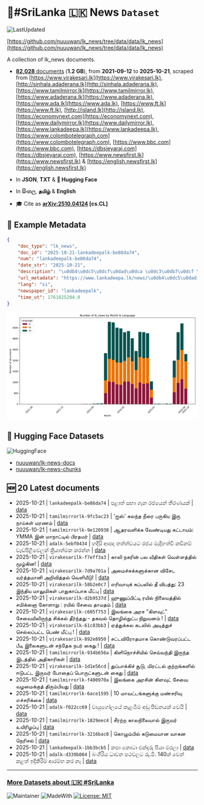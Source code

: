 # 📄#SriLanka 🇱🇰 News `Dataset`

![LastUpdated](https://img.shields.io/badge/last_updated-2025--10--21_11:16:37-green)

[https://github.com/nuuuwan/lk_news/tree/data/data/lk_news](https://github.com/nuuuwan/lk_news/tree/data/data/lk_news)

A collection of lk_news documents.

- [**82,028** documents](https://github.com/nuuuwan/lk_news/tree/data/data/lk_news) (**1.2 GB**), from **2021-09-12** to **2025-10-21**, scraped from [https://www.virakesari.lk](https://www.virakesari.lk), [http://sinhala.adaderana.lk](http://sinhala.adaderana.lk), [https://www.tamilmirror.lk](https://www.tamilmirror.lk), [https://www.adaderana.lk](https://www.adaderana.lk), [https://www.ada.lk](https://www.ada.lk), [https://www.ft.lk](https://www.ft.lk), [http://island.lk](http://island.lk), [https://economynext.com](https://economynext.com), [https://www.dailymirror.lk](https://www.dailymirror.lk), [https://www.lankadeepa.lk](https://www.lankadeepa.lk), [https://www.colombotelegraph.com](https://www.colombotelegraph.com), [https://www.bbc.com](https://www.bbc.com), [https://dbsjeyaraj.com](https://dbsjeyaraj.com), [https://www.newsfirst.lk](https://www.newsfirst.lk) & [https://english.newsfirst.lk](https://english.newsfirst.lk)

- In **JSON**, **TXT** & **🤗 Hugging Face**

- In **සිංහල**, **தமிழ்** & **English**

- 🎓 Cite as **[arXiv:2510.04124](https://arxiv.org/abs/2510.04124) [cs.CL]**

## 📝 Example Metadata

```json
{
    "doc_type": "lk_news",
    "doc_id": "2025-10-21-lankadeepalk-be86da74",
    "num": "lankadeepalk-be86da74",
    "date_str": "2025-10-21",
    "description": "\u0db4\u0dc5\u0dcf\u0dad\u0dca \u0dc3\u0db7\u0dcf \u0d9c\u0dd0\u0db1 \u0dbb\u0da2\u0dba\u0dd9\u0db1\u0dca \u0dad\u0dd3\u0dbb\u0dab\u0dba\u0d9a\u0dca",
    "url_metadata": "https://www.lankadeepa.lk/news/\u0db4\u0dc5\u0dad-\u0dc3\u0db7-\u0d9c\u0db1-\u0dbb\u0da2\u0dba\u0db1-\u0dad\u0dbb\u0dab\u0dba\u0d9a/101-681742",
    "lang": "si",
    "newspaper_id": "lankadeepalk",
    "time_ut": 1761025204.0
}
```

![Chart](https://raw.githubusercontent.com/nuuuwan/lk_news/refs/heads/data/data/lk_news/docs_by_month_and_lang.png)

## 🤗 Hugging Face Datasets

![HuggingFace](https://img.shields.io/badge/-HuggingFace-FDEE21?style=for-the-badge&logo=HuggingFace)

- [nuuuwan/lk-news-docs](https://huggingface.co/datasets/nuuuwan/lk-news-docs)
- [nuuuwan/lk-news-chunks](https://huggingface.co/datasets/nuuuwan/lk-news-chunks)

## 🆕 20 Latest documents

- 2025-10-21 | `lankadeepalk-be86da74` | පළාත් සභා ගැන රජයෙන් තීරණයක් | [data](https://github.com/nuuuwan/lk_news/tree/data/data/lk_news/2020s/2025/2025-10-21-lankadeepalk-be86da74)
- 2025-10-21 | `tamilmirrorlk-9fc5ac23` | ‘ஐஸ்’ கலந்த நீரை பருகிய இரு நாய்கள் மரணம் | [data](https://github.com/nuuuwan/lk_news/tree/data/data/lk_news/2020s/2025/2025-10-21-tamilmirrorlk-9fc5ac23)
- 2025-10-21 | `tamilmirrorlk-9e120938` | ஆதரவளிக்க வேண்டியது கட்டாயம்:  YMMA இன்  மாநாட்டில் பிரதமர் | [data](https://github.com/nuuuwan/lk_news/tree/data/data/lk_news/2020s/2025/2025-10-21-tamilmirrorlk-9e120938)
- 2025-10-21 | `adalk-5ebf0434` | හදීසි ආපදා තත්ත්වයට රජය මැදිහත්වී කඩිනම් වැඩපිළිවෙලක් ක්‍රියාත්මක කරන්න | [data](https://github.com/nuuuwan/lk_news/tree/data/data/lk_news/2020s/2025/2025-10-21-adalk-5ebf0434)
- 2025-10-21 | `virakesarilk-f7eff3a3` | காலி நகரின் பல வீதிகள் வெள்ளத்தில் மூழ்கின! | [data](https://github.com/nuuuwan/lk_news/tree/data/data/lk_news/2020s/2025/2025-10-21-virakesarilk-f7eff3a3)
- 2025-10-21 | `virakesarilk-7d9a701a` | அமைச்சுக்களுக்கான விசேட  வர்த்தமானி அறிவித்தல் வெளியீடு! | [data](https://github.com/nuuuwan/lk_news/tree/data/data/lk_news/2020s/2025/2025-10-21-virakesarilk-7d9a701a)
- 2025-10-21 | `virakesarilk-58b2e0c7` | எரிவாயுக் கப்பலில் தீ விபத்து: 23 இந்திய மாலுமிகள் பாதுகாப்பாக மீட்பு | [data](https://github.com/nuuuwan/lk_news/tree/data/data/lk_news/2020s/2025/2025-10-21-virakesarilk-58b2e0c7)
- 2025-10-21 | `virakesarilk-d2b9537d` | ஹுணுப்பிட்டி ரயில் நிலையத்தில் சமிக்ஞை கோளாறு : ரயில் சேவை தாமதம் | [data](https://github.com/nuuuwan/lk_news/tree/data/data/lk_news/2020s/2025/2025-10-21-virakesarilk-d2b9537d)
- 2025-10-21 | `virakesarilk-c605f753` | இலங்கை அரச “கிளவுட்” சேவையிலிருந்த சிக்கல் தீர்ந்தது - தகவல் தொழில்நுட்ப நிறுவனம் ! | [data](https://github.com/nuuuwan/lk_news/tree/data/data/lk_news/2020s/2025/2025-10-21-virakesarilk-c605f753)
- 2025-10-21 | `virakesarilk-61c83bb3` | ஏத்துக்கல கடலில் அடித்துச் செல்லப்பட்ட பெண் மீட்பு ! | [data](https://github.com/nuuuwan/lk_news/tree/data/data/lk_news/2020s/2025/2025-10-21-virakesarilk-61c83bb3)
- 2025-10-21 | `virakesarilk-892e8950` | சட்டவிரோதமாக கொண்டுவரப்பட்ட பீடி இலைகளுடன் சந்தேக நபர் கைது ! | [data](https://github.com/nuuuwan/lk_news/tree/data/data/lk_news/2020s/2025/2025-10-21-virakesarilk-892e8950)
- 2025-10-21 | `tamilmirrorlk-934b656a` | கிளிநொச்சியில் செவ்வந்தி இருந்த இடத்தில் அதிகாரிகள் | [data](https://github.com/nuuuwan/lk_news/tree/data/data/lk_news/2020s/2025/2025-10-21-tamilmirrorlk-934b656a)
- 2025-10-21 | `virakesarilk-1d1e56cd` | துப்பாக்கிச் சூடு, மிரட்டல் குற்றங்களில் ஈடுபட்ட இருவர் போதைப் பொருட்களுடன் கைது | [data](https://github.com/nuuuwan/lk_news/tree/data/data/lk_news/2020s/2025/2025-10-21-virakesarilk-1d1e56cd)
- 2025-10-21 | `tamilmirrorlk-f400970a` | இலங்கை அரசின் கிளவுட் சேவை வழமைக்குத் திரும்பியது | [data](https://github.com/nuuuwan/lk_news/tree/data/data/lk_news/2020s/2025/2025-10-21-tamilmirrorlk-f400970a)
- 2025-10-21 | `tamilmirrorlk-6ace1595` | 10 மாவட்டங்களுக்கு மண்சரிவு எச்சரிக்கை | [data](https://github.com/nuuuwan/lk_news/tree/data/data/lk_news/2020s/2025/2025-10-21-tamilmirrorlk-6ace1595)
- 2025-10-21 | `adalk-f022cc69` | වායුගෝලයේ කැළඹීම අඩු පීඩනයක් වෙයි | [data](https://github.com/nuuuwan/lk_news/tree/data/data/lk_news/2020s/2025/2025-10-21-adalk-f022cc69)
- 2025-10-21 | `tamilmirrorlk-1829eec4` | சீரற்ற காலநிலையால் இருவர் உயிரிழப்பு | [data](https://github.com/nuuuwan/lk_news/tree/data/data/lk_news/2020s/2025/2025-10-21-tamilmirrorlk-1829eec4)
- 2025-10-21 | `tamilmirrorlk-3216bac8` | கொழும்பில் கடுமையான வாகன நெரிசல் | [data](https://github.com/nuuuwan/lk_news/tree/data/data/lk_news/2020s/2025/2025-10-21-tamilmirrorlk-3216bac8)
- 2025-10-21 | `lankadeepalk-1bb3bcb5` | කපා කොටා එක්දරු පියා මරලා | [data](https://github.com/nuuuwan/lk_news/tree/data/data/lk_news/2020s/2025/2025-10-21-lankadeepalk-1bb3bcb5)
- 2025-10-21 | `adalk-d339b084` | බංගිරිය ධාවන පථවලට රු.මි. 140ක් වෙන් කළත් ඉදිකිරිම් ආරම්භ කර නෑ | [data](https://github.com/nuuuwan/lk_news/tree/data/data/lk_news/2020s/2025/2025-10-21-adalk-d339b084)

---

### [More Datasets about 🇱🇰 #SriLanka](https://github.com/nuuuwan/lk_datasets)

![Maintainer](https://img.shields.io/badge/maintainer-nuuuwan-red)
![MadeWith](https://img.shields.io/badge/made_with-python-blue)
[![License: MIT](https://img.shields.io/badge/License-MIT-yellow.svg)](https://opensource.org/licenses/MIT)
